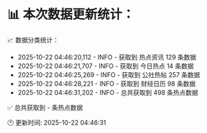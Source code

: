 📊 本次数据更新统计：
==========================

📈 数据分类统计：
- 2025-10-22 04:46:20,112 - INFO - 获取到 热点资讯 129 条数据
- 2025-10-22 04:46:21,707 - INFO - 获取到 今日热点 14 条数据
- 2025-10-22 04:46:25,269 - INFO - 获取到 公社热帖 257 条数据
- 2025-10-22 04:46:28,221 - INFO - 获取到 财经日历 98 条数据
- 2025-10-22 04:46:31,202 - INFO - 总共获取到 498 条热点数据

✅ 总共获取到 - 条热点数据

🕐 更新时间: 2025-10-22 04:46:31
